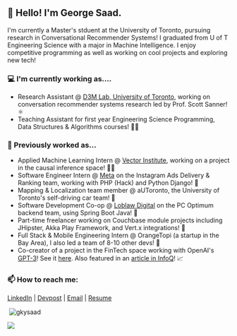 ## 👋 Hello! I'm George Saad.

I'm currently a Master's stduent at the University of Toronto, pursuing research in Conversational Recommender Systems! I graduated from U of T Engineering Science with a major in Machine Intelligence. I enjoy competitive programming as well as working on cool projects and exploring new tech!

### 💻 I'm currently working as....
- Research Assistant @ [D3M Lab, University of Toronto](https://d3m.mie.utoronto.ca/), working on conversation recommender systems research led by Prof. Scott Sanner! ⚛
- Teaching Assistant for first year Engineering Science Programming, Data Structures & Algorithms courses! 🧑‍🏫

### 🌱 Previously worked as...
- Applied Machine Learning Intern @ [Vector Institute](https://vectorinstitute.ai/ "Vector Institute"), working on a project in the causal inference space! 🧑‍🔬
- Software Engineer Intern @ [Meta](https://about.facebook.com/?utm_source=meta.com&utm_medium=redirect "Meta") on the Instagram Ads Delivery & Ranking team, working with PHP (Hack) and Python Django! 📱
- Mapping & Localization team member @ aUToronto, the University of Toronto's self-driving car team! 🚗
- Software Development Co-op @ [Loblaw Digital](https://www.loblawdigital.co/ "Loblaw Digital") on the PC Optimum backend team, using Spring Boot Java! 🛒
- Part-time freelancer working on Couchbase module projects including JHipster, Akka Play Framework, and Vert.x integrations! 📙
- Full Stack & Mobile Engineering Intern @ OrangeTopi (a startup in the Bay Area), I also led a team of 8-10 other devs! 📱
- Co-creator of a project in the FinTech space working with OpenAI's [GPT-3](https://beta.openai.com/ "GPT-3")! See it [here](https://twitter.com/gkysaad/status/1285717081074409476). Also featured in an [article in InfoQ](https://www.infoq.com/articles/gpt3-enabled-applications/ "article in InfoQ")! 📈

### 📫 How to reach me: 
[LinkedIn](https://www.linkedin.com/in/gkysaad/ "LinkedIn") | [Devpost](https://devpost.com/gkysaad "Devpost") | [Email](mailto:g.saad@mail.utoronto.ca "Email") | [Resume](https://georgesaad.tech/George's%20Resume%20(Academic).pdf "Resume")

<p>&nbsp;<img align="center" src="https://github-readme-stats.vercel.app/api?username=gkysaad&show_icons=true&locale=en" alt="gkysaad" /></p>

![](https://komarev.com/ghpvc/?username=gkysaad)
